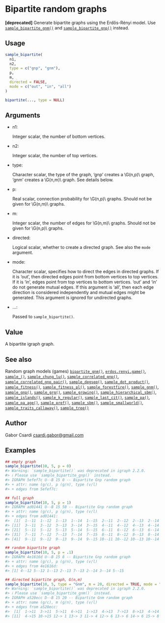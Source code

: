 # Bipartite random graphs

**\[deprecated\]** Generate bipartite graphs using the Erdős-Rényi
model. Use
[`sample_bipartite_gnm()`](https://r.igraph.org/reference/sample_bipartite_gnm.md)
and
[`sample_bipartite_gnp()`](https://r.igraph.org/reference/sample_bipartite_gnm.md)
instead.

## Usage

``` r
sample_bipartite(
  n1,
  n2,
  type = c("gnp", "gnm"),
  p,
  m,
  directed = FALSE,
  mode = c("out", "in", "all")
)

bipartite(..., type = NULL)
```

## Arguments

- n1:

  Integer scalar, the number of bottom vertices.

- n2:

  Integer scalar, the number of top vertices.

- type:

  Character scalar, the type of the graph, ‘gnp’ creates a \\G(n,p)\\
  graph, ‘gnm’ creates a \\G(n,m)\\ graph. See details below.

- p:

  Real scalar, connection probability for \\G(n,p)\\ graphs. Should not
  be given for \\G(n,m)\\ graphs.

- m:

  Integer scalar, the number of edges for \\G(n,m)\\ graphs. Should not
  be given for \\G(n,p)\\ graphs.

- directed:

  Logical scalar, whether to create a directed graph. See also the
  `mode` argument.

- mode:

  Character scalar, specifies how to direct the edges in directed
  graphs. If it is ‘out’, then directed edges point from bottom vertices
  to top vertices. If it is ‘in’, edges point from top vertices to
  bottom vertices. ‘out’ and ‘in’ do not generate mutual edges. If this
  argument is ‘all’, then each edge direction is considered
  independently and mutual edges might be generated. This argument is
  ignored for undirected graphs.

- ...:

  Passed to `sample_bipartite()`.

## Value

A bipartite igraph graph.

## See also

Random graph models (games)
[`bipartite_gnm()`](https://r.igraph.org/reference/sample_bipartite_gnm.md),
[`erdos.renyi.game()`](https://r.igraph.org/reference/erdos.renyi.game.md),
[`sample_()`](https://r.igraph.org/reference/sample_.md),
[`sample_chung_lu()`](https://r.igraph.org/reference/sample_chung_lu.md),
[`sample_correlated_gnp()`](https://r.igraph.org/reference/sample_correlated_gnp.md),
[`sample_correlated_gnp_pair()`](https://r.igraph.org/reference/sample_correlated_gnp_pair.md),
[`sample_degseq()`](https://r.igraph.org/reference/sample_degseq.md),
[`sample_dot_product()`](https://r.igraph.org/reference/sample_dot_product.md),
[`sample_fitness()`](https://r.igraph.org/reference/sample_fitness.md),
[`sample_fitness_pl()`](https://r.igraph.org/reference/sample_fitness_pl.md),
[`sample_forestfire()`](https://r.igraph.org/reference/sample_forestfire.md),
[`sample_gnm()`](https://r.igraph.org/reference/sample_gnm.md),
[`sample_gnp()`](https://r.igraph.org/reference/sample_gnp.md),
[`sample_grg()`](https://r.igraph.org/reference/sample_grg.md),
[`sample_growing()`](https://r.igraph.org/reference/sample_growing.md),
[`sample_hierarchical_sbm()`](https://r.igraph.org/reference/sample_hierarchical_sbm.md),
[`sample_islands()`](https://r.igraph.org/reference/sample_islands.md),
[`sample_k_regular()`](https://r.igraph.org/reference/sample_k_regular.md),
[`sample_last_cit()`](https://r.igraph.org/reference/sample_last_cit.md),
[`sample_pa()`](https://r.igraph.org/reference/sample_pa.md),
[`sample_pa_age()`](https://r.igraph.org/reference/sample_pa_age.md),
[`sample_pref()`](https://r.igraph.org/reference/sample_pref.md),
[`sample_sbm()`](https://r.igraph.org/reference/sample_sbm.md),
[`sample_smallworld()`](https://r.igraph.org/reference/sample_smallworld.md),
[`sample_traits_callaway()`](https://r.igraph.org/reference/sample_traits_callaway.md),
[`sample_tree()`](https://r.igraph.org/reference/sample_tree.md)

## Author

Gabor Csardi <csardi.gabor@gmail.com>

## Examples

``` r
## empty graph
sample_bipartite(10, 5, p = 0)
#> Warning: `sample_bipartite()` was deprecated in igraph 2.2.0.
#> ℹ Please use `sample_bipartite_gnp()` instead.
#> IGRAPH 5efef7c U--B 15 0 -- Bipartite Gnp random graph
#> + attr: name (g/c), p (g/n), type (v/l)
#> + edges from 5efef7c:

## full graph
sample_bipartite(10, 5, p = 1)
#> IGRAPH ad01441 U--B 15 50 -- Bipartite Gnp random graph
#> + attr: name (g/c), p (g/n), type (v/l)
#> + edges from ad01441:
#>  [1]  1--11  1--12  1--13  1--14  1--15  2--11  2--12  2--13  2--14  2--15
#> [11]  3--11  3--12  3--13  3--14  3--15  4--11  4--12  4--13  4--14  4--15
#> [21]  5--11  5--12  5--13  5--14  5--15  6--11  6--12  6--13  6--14  6--15
#> [31]  7--11  7--12  7--13  7--14  7--15  8--11  8--12  8--13  8--14  8--15
#> [41]  9--11  9--12  9--13  9--14  9--15 10--11 10--12 10--13 10--14 10--15

## random bipartite graph
sample_bipartite(10, 5, p = .1)
#> IGRAPH 4e1616d U--B 15 8 -- Bipartite Gnp random graph
#> + attr: name (g/c), p (g/n), type (v/l)
#> + edges from 4e1616d:
#> [1] 4--12 5--12 1--13 2--13 7--13 2--14 3--14 5--15

## directed bipartite graph, G(n,m)
sample_bipartite(10, 5, type = "Gnm", m = 20, directed = TRUE, mode = "all")
#> Warning: `sample_bipartite()` was deprecated in igraph 2.2.0.
#> ℹ Please use `sample_bipartite_gnm()` instead.
#> IGRAPH a520ecc D--B 15 20 -- Bipartite Gnm random graph
#> + attr: name (g/c), m (g/n), type (v/l)
#> + edges from a520ecc:
#>  [1]  1->11  3->11  5->11  6->11  1->13  4->13  7->13  8->13  4->14  3->15
#> [11]  4->15 10->15 12-> 1 13-> 3 11-> 4 12-> 6 13-> 6 14-> 6 15-> 8 14->10
```
